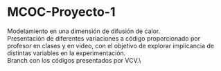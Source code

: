 # MCOC-Proyecto-1
Modelamiento en una dimensión de difusión de calor.\
Presentación de diferentes variaciones a código proporcionado por profesor en clases y en video, con el objetivo de explorar implicancia de distintas variables en la experimentación.\
Branch con los códigos presentados por VCV.\


